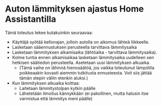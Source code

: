 # Auton lämmityksen ajastus Home Assistantilla

Tämä toteutus tekee kutakuinkin seuraavaa:
* Käyttäjä syötää kellonajan, jolloin autolla on aikomus lähteä liikkeelle.
* Lasketaan sääennustuksen perusteella tarvittava lämmitysaika
* Lasketaan lämmityksen alkamisaika (lähtöaika - tarvittava lämmitysaika).
* Kolme tuntia ennen alkamisaikaa lasketaan lämmitysaika uudelleen sen hetkisen säätiedon perusteella. Asetetaan uusi lämmityksen alkuaika.
  * (Tämä vaihe on lähinnä hienosäätöä, jos vaikka toteutunut lämpötila poikkeaakin kovasti aiemmin tutkitusta ennusteesta. Voit siis jättää tämän stepin väliin etenkin aluksi.)
* Kun lämmityksen alkuaika koittaa:
  *  Laitetaan lämmitystolpan kytkin päälle
  *  Lähetetään ilmoitus kännykkään (ei pakollinen, mutta halusin itse varmistua että lämmitys meni päälle)

